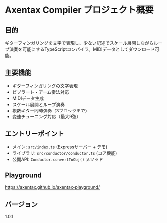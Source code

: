 # Axentax Compiler プロジェクト概要

## 目的
ギターフィンガリングを文字で表現し、少ない記述でスケール展開しながらループ演奏を可能にするTypeScriptコンパイラ。MIDIデータとしてダウンロード可能。

## 主要機能
- ギターフィンガリングの文字表現
- ビブラート・アーム奏法対応
- MIDIデータ生成
- スケール展開とループ演奏
- 複数ギター同時演奏（3ブロックまで）
- 変速チューニング対応（最大9弦）

## エントリーポイント
- メイン: `src/index.ts` (Expressサーバー + デモ)
- ライブラリ: `src/conductor/conductor.ts` (コア機能)
- 公開API: `Conductor.convertToObj()` メソッド

## Playground
https://axentax.github.io/axentax-playground/

## バージョン
1.0.1